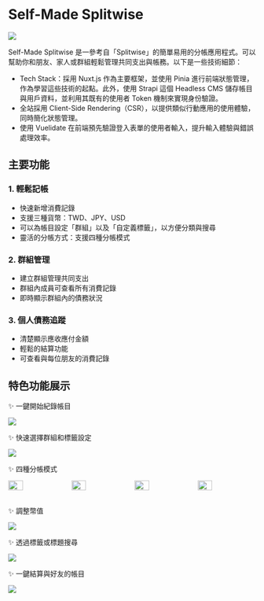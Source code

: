 # Self-Made Splitwise

![](https://i.imgur.com/qi2LfDv.png)

Self-Made Splitwise 是一參考自「Splitwise」的簡單易用的分帳應用程式。可以幫助你和朋友、家人或群組輕鬆管理共同支出與帳務。以下是一些技術細節：
- Tech Stack：採用 Nuxt.js 作為主要框架，並使用 Pinia 進行前端狀態管理，作為學習這些技術的起點。此外，使用 Strapi 這個 Headless CMS 儲存帳目與用戶資料，並利用其既有的使用者 Token 機制來實現身份驗證。
- 全站採用 Client-Side Rendering（CSR），以提供類似行動應用的使用體驗，同時簡化狀態管理。
- 使用 Vuelidate 在前端預先驗證登入表單的使用者輸入，提升輸入體驗與錯誤處理效率。

## 主要功能

### 1. 輕鬆記帳
- 快速新增消費記錄
- 支援三種貨幣：TWD、JPY、USD
- 可以為帳目設定「群組」以及「自定義標籤」，以方便分類與搜尋
- 靈活的分帳方式：支援四種分帳模式

### 2. 群組管理
- 建立群組管理共同支出
- 群組內成員可查看所有消費記錄
- 即時顯示群組內的債務狀況

### 3. 個人債務追蹤
- 清楚顯示應收應付金額
- 輕鬆的結算功能
- 可查看與每位朋友的消費記錄

## 特色功能展示
✨ 一鍵開始紀錄帳目

![](https://imgur.com/KZAO7vh.gif)

✨ 快速選擇群組和標籤設定

![](https://imgur.com/Qv067qj.gif)

✨ 四種分帳模式

<div style="display: flex; gap: 10px;">
  <img src="https://imgur.com/eZhrQr9.png" width="25%">
  <img src="https://imgur.com/NaJE2hz.png" width="25%">
  <img src="https://imgur.com/X0cFKKK.png" width="25%">
  <img src="https://imgur.com/Xdt1f9O.png" width="25%">
</div>
</br>

✨ 調整幣值

![](https://imgur.com/LJ9E87x.gif)

✨ 透過標籤或標題搜尋

![](https://imgur.com/0HHldgL.gif)

✨ 一鍵結算與好友的帳目

![](https://imgur.com/HwNSnFJ.gif)

